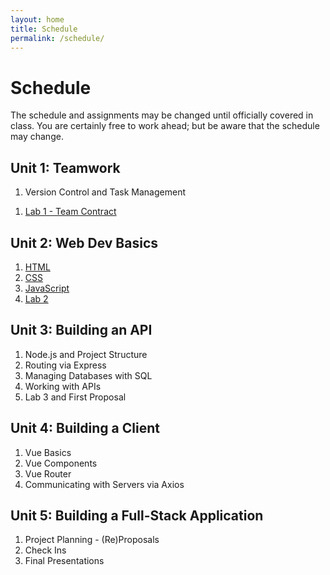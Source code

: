 ```yaml
---
layout: home
title: Schedule
permalink: /schedule/
---
```

# Schedule

The schedule and assignments may be changed until officially covered in class. You are certainly free to work ahead; but be aware that the schedule may change.

## Unit 1: Teamwork
  1. Version Control and Task Management
  <!-- 2. [Setting up the Environment]({{site.baseurl}}/units/01/environment) -->
  1. [Lab 1 - Team Contract]({{site.baseurl}}/units/01/lab1teamcontract)


## Unit 2: Web Dev Basics

  1. [HTML]({{site.baseurl}}/units/02/html)
  2. [CSS]({{site.baseurl}}/units/02/css)
  3. [JavaScript]({{site.baseurl}}/units/02/js)
  4. [Lab 2]({{site.baseurl}}/units/02/lab2jsgame) 

## Unit 3: Building an API

1. Node.js and Project Structure
2. Routing via Express
3. Managing Databases with SQL
4. Working with APIs
5. Lab 3 and First Proposal

## Unit 4: Building a Client

1. Vue Basics
2. Vue Components
3. Vue Router
4. Communicating with Servers via Axios

## Unit 5: Building a Full-Stack Application

1. Project Planning - (Re)Proposals
2. Check Ins
3. Final Presentations